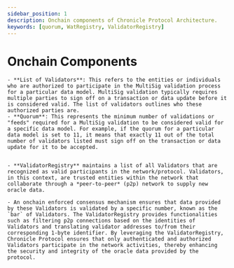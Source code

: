 ```yaml
---
sidebar_position: 1
description: Onchain components of Chronicle Protocol Architecture.
keywords: [quorum, WatRegistry, ValidatorRegistry]
---
```


# Onchain Components

    - **List of Validators**: This refers to the entities or individuals who are authorized to participate in the MultiSig validation process for a particular data model. MultiSig validation typically requires multiple parties to sign off on a transaction or data update before it is considered valid. The list of validators outlines who these authorized parties are.
    - **Quorum**: This represents the minimum number of validations or "feeds" required for a MultiSig validation to be considered valid for a specific data model. For example, if the quorum for a particular data model is set to 11, it means that exactly 11 out of the total number of validators listed must sign off on the transaction or data update for it to be accepted.


    - **ValidatorRegistry** maintains a list of all Validators that are recognized as valid participants in the network/protocol. Validators, in this context, are trusted entities within the network that collaborate through a *peer-to-peer* (p2p) network to supply new oracle data.

    - An onchain enforced consensus mechanism ensures that data provided by these Validators is validated by a specific number, known as the `bar` of Validators. The ValidatorRegistry provides functionalities such as filtering p2p connections based on the identities of Validators and translating validator addresses to/from their corresponding 1-byte identifier. By leveraging the ValidatorRegistry, Chronicle Protocol ensures that only authenticated and authorized Validators participate in the network activities, thereby enhancing the security and integrity of the oracle data provided by the protocol.

<!-- Technically its not at least 11 but exactly 11. This gives us some nice properties inside the Scribe contract itself, ie the verification runtime is not O(bar) but excatly bar. Also it helps with a feed maybe optimistically poking data with that many feeds that the challenge operation becomes too expensive to be economically reasonable for externals to perform...  -->
